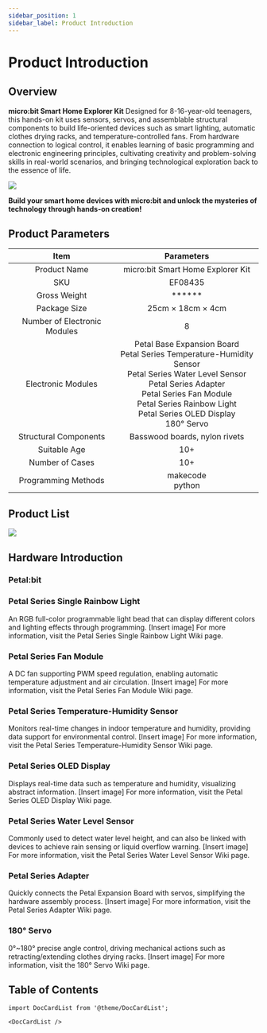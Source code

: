 ```yaml
---
sidebar_position: 1
sidebar_label: Product Introduction
---
```


# Product Introduction

## Overview

**micro:bit Smart Home Explorer Kit**
Designed for 8-16-year-old teenagers, this hands-on kit uses sensors, servos, and assemblable structural components to build life-oriented devices such as smart lighting, automatic clothes drying racks, and temperature-controlled fans. From hardware connection to logical control, it enables learning of basic programming and electronic engineering principles, cultivating creativity and problem-solving skills in real-world scenarios, and bringing technological exploration back to the essence of life.


![](https://wiki-media-ef.oss-cn-hongkong.aliyuncs.com/docs/microbit/petal-series/petal-smart-home-explorer-kit/images/petal-smart-home-explorer-kit-01.png)

**Build your smart home devices with micro:bit and unlock the mysteries of technology through hands-on creation!**

## Product Parameters

|           **Item**           |                        **Parameters**                        |
|:------------------:|:--------------------------------------------------------------------:|
| Product Name | micro:bit Smart Home Explorer Kit                                                 |
| SKU                | EF08435                                                            |
| Gross Weight | ******                                                             |
| Package Size | 25cm × 18cm × 4cm                              |
| Number of Electronic Modules | 8                                                               |
| Electronic Modules | Petal Base Expansion Board<br/>Petal Series Temperature-Humidity Sensor<br/>Petal Series Water Level Sensor<br/>Petal Series Adapter<br/>Petal Series Fan Module<br/>Petal Series Rainbow Light<br/>Petal Series OLED Display<br/>180° Servo |
| Structural Components | Basswood boards, nylon rivets                           |
| Suitable Age | 10+                                                                 |
| Number of Cases | 10+                                                                 |
| Programming Methods | makecode<br/>python                               |

## Product List


![](https://wiki-media-ef.oss-cn-hongkong.aliyuncs.com/docs/microbit/petal-series/petal-smart-home-explorer-kit/images/petal-smart-home-explorer-kit-02.png)

## Hardware Introduction

### Petal:bit



### Petal Series Single Rainbow Light

An RGB full-color programmable light bead that can display different colors and lighting effects through programming.
[Insert image]
For more information, visit the Petal Series Single Rainbow Light Wiki page.

### Petal Series Fan Module

A DC fan supporting PWM speed regulation, enabling automatic temperature adjustment and air circulation.
[Insert image]
For more information, visit the Petal Series Fan Module Wiki page.

### Petal Series Temperature-Humidity Sensor

Monitors real-time changes in indoor temperature and humidity, providing data support for environmental control.
[Insert image]
For more information, visit the Petal Series Temperature-Humidity Sensor Wiki page.

### Petal Series OLED Display

Displays real-time data such as temperature and humidity, visualizing abstract information.
[Insert image]
For more information, visit the Petal Series OLED Display Wiki page.

### Petal Series Water Level Sensor

Commonly used to detect water level height, and can also be linked with devices to achieve rain sensing or liquid overflow warning.
[Insert image]
For more information, visit the Petal Series Water Level Sensor Wiki page.

### Petal Series Adapter

Quickly connects the Petal Expansion Board with servos, simplifying the hardware assembly process.
[Insert image]
For more information, visit the Petal Series Adapter Wiki page.

### 180° Servo

0°~180° precise angle control, driving mechanical actions such as retracting/extending clothes drying racks.
[Insert image]
For more information, visit the 180° Servo Wiki page.

## Table of Contents

```mdx-code-block
import DocCardList from '@theme/DocCardList';

<DocCardList />
```
